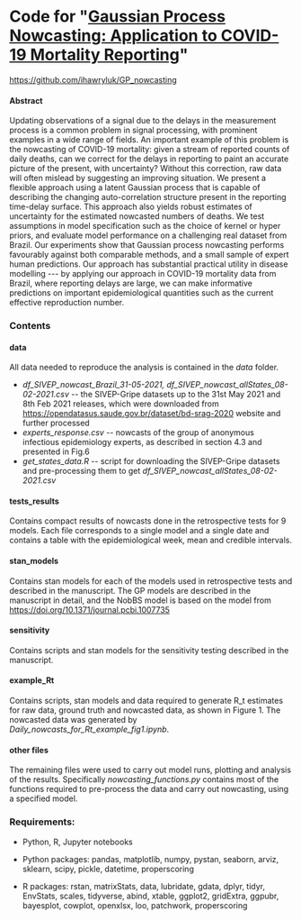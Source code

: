 # Code for "[Gaussian Process Nowcasting: Application to COVID-19 Mortality Reporting](https://arxiv.org/abs/2102.11249)"

https://github.com/ihawryluk/GP_nowcasting



#### Abstract

Updating observations of a signal due to the delays in the measurement process is a common problem in signal processing, with prominent examples in a wide range of fields. An important example of this problem is the nowcasting of COVID-19 mortality: given a stream of reported counts of daily deaths, can we correct for the delays in reporting to paint an accurate picture of the present, with uncertainty? Without this correction, raw data will often mislead by suggesting an improving situation. We present a flexible approach using a latent Gaussian process that is capable of describing the changing auto-correlation structure present in the reporting time-delay surface. This approach also yields robust estimates of uncertainty for the estimated nowcasted numbers of deaths. We test assumptions in model specification such as the choice of kernel or hyper priors, and evaluate model performance on a challenging real dataset from Brazil. Our experiments show that Gaussian process nowcasting performs favourably against both comparable methods, and a small sample of expert human predictions. Our approach has substantial practical utility in disease modelling --- by applying our approach in COVID-19 mortality data from Brazil, where reporting delays are large, we can make informative predictions on important epidemiological quantities such as the current effective reproduction number.

### Contents

#### data

All data needed to reproduce the analysis is contained in the *data* folder. 

- *df_SIVEP_nowcast_Brazil_31-05-2021, df_SIVEP_nowcast_allStates_08-02-2021.csv* -- the SIVEP-Gripe datasets up to the 31st May 2021 and 8th Feb 2021 releases, which were downloaded from <https://opendatasus.saude.gov.br/dataset/bd-srag-2020> website and further processed
- *experts_response.csv* -- nowcasts of the group of anonymous infectious epidemiology experts, as described in section 4.3 and presented in Fig.6
- *get_states_data.R* -- script for downloading the SIVEP-Gripe datasets and pre-processing them to get *df_SIVEP_nowcast_allStates_08-02-2021.csv*

#### tests_results 

Contains compact results of nowcasts done in the retrospective tests for 9 models. Each file corresponds to a single model and a single date and contains a table with the epidemiological week, mean and credible intervals. 

#### stan_models

Contains stan models for each of the models used in retrospective tests and described in the manuscript. The GP models are described in the manuscript in detail, and the NobBS model is based on the  model from https://doi.org/10.1371/journal.pcbi.1007735

#### sensitivity

Contains scripts and stan models for the sensitivity testing described in the manuscript. 

#### example_Rt

Contains scripts, stan models and data required to generate R_t estimates for raw data, ground truth and nowcasted data, as shown in Figure 1. The nowcasted data was generated by *Daily_nowcasts_for_Rt_example_fig1.ipynb*. 

#### other files

The remaining files were used to carry out model runs, plotting and analysis of the results. Specifically *nowcasting_functions.py* contains most of the functions required to pre-process the data and carry out nowcasting, using a specified model.




### Requirements:

- Python, R, Jupyter notebooks

- Python packages: pandas, matplotlib, numpy, pystan, seaborn, arviz, sklearn, scipy, pickle, datetime, properscoring

- R packages: rstan, matrixStats, data, lubridate, gdata, dplyr, tidyr, EnvStats, scales, tidyverse, abind, xtable, ggplot2, gridExtra, ggpubr, bayesplot, cowplot, openxlsx, loo, patchwork, properscoring

